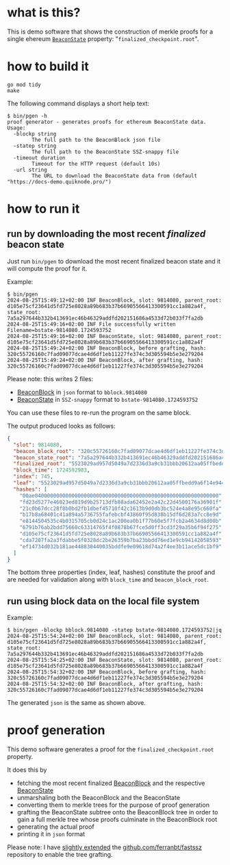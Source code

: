 # what is this?

This is demo software that shows the construction of merkle proofs for a single ehereum [`BeaconState`](https://github.com/ethereum/consensus-specs/blob/dev/specs/phase0/beacon-chain.md#beaconstate) property: "`finalized_checkpoint.root`".

# how to build it

```
go mod tidy
make
```

The following command displays a short help text:
```
$ bin/pgen -h
proof generator - generates proofs for ethereum BeaconState data.
Usage:
  -blockp string
    	The full path to the BeaconBlock json file
  -statep string
    	The full path to the BeaconState SSZ-snappy file
  -timeout duration
    	Timeout for the HTTP request (default 10s)
  -url string
    	The URL to download the BeaconState data from (default "https://docs-demo.quiknode.pro/")
```

# how to run it

## run by downloading the most recent _finalized_ beacon state

Just run `bin/pgen` to download the most recent finalized beacon state and it will compute the proof for it.


Example:
```
$ bin/pgen
2024-08-25T15:49:12+02:00 INF BeaconBlock, slot: 9814080, parent_root: d105e75cf23641d5fd725e8028a89b683b37b66905566413300591cc1a882a4f, state_root: 7a5a297644b332b413691ec46b46329addfd202151686a4533d72b033f7fa2db
2024-08-25T15:49:16+02:00 INF File successfully written Filename=bstate-9814080.1724593752
2024-08-25T15:49:16+02:00 INF BeaconState, slot: 9814080, parent_root: d105e75cf23641d5fd725e8028a89b683b37b66905566413300591cc1a882a4f
2024-08-25T15:49:24+02:00 INF BeaconBlock, before grafting, hash: 320c55726160c7fad09077dcae4d6df1eb11227fe374c3d305594b5e3e279204
2024-08-25T15:49:24+02:00 INF BeaconBlock, after grafting, hash: 320c55726160c7fad09077dcae4d6df1eb11227fe374c3d305594b5e3e279204
```

Please note: this writes 2 files:
- [BeaconBlock](https://github.com/ethereum/consensus-specs/blob/dev/specs/phase0/beacon-chain.md#beaconblock) in `json` format to `bblock.9814080`
- [BeaconState](https://github.com/ethereum/consensus-specs/blob/dev/specs/phase0/beacon-chain.md#beaconstate) in `SSZ-snappy` format to `bstate-9814080.1724593752`

You can use these files to re-run the program on the same block.

The output produced looks as follows:
```json
{
  "slot": 9814080,
  "beacon_block_root": "320c55726160c7fad09077dcae4d6df1eb11227fe374c3d305594b5e3e279204",
  "beacon_state_root": "7a5a297644b332b413691ec46b46329addfd202151686a4533d72b033f7fa2db",
  "finalized_root": "5523029ad957d5049a7d2336d3a9cb31bbb20612aa05ffbedd9a6f14e944046f",
  "block_time": 1724592983,
  "index": 745,
  "leaf": "5523029ad957d5049a7d2336d3a9cb31bbb20612aa05ffbedd9a6f14e944046f",
  "hashes": [
    "00ae040000000000000000000000000000000000000000000000000000000000",
    "fd23d5277e46023ed819d9b25713dfb88ada62452e2a42c22d4500176a36901f",
    "21c0b67dcc28f8b0bd2fb1dbef45710f42c1613b9d0db3bc524e4a8e95c660fa",
    "b17b8a68401c41a894a5736755fafebcbf43860f95d838b15df6d283a7cc8e9d",
    "e8144504535c4b0315705cb0d24c1ac200ea0b1f77b60e5f7fcb2a4634d8d00b",
    "6791b76ab2bdd75660c63314765f4f0878b67fce5d0ff3cd3f29a35b6f94f275",
    "d105e75cf23641d5fd725e8028a89b683b37b66905566413300591cc1a882a4f",
    "cda7207fa2a3fdabbe5f0328dc2be26359b7ba23bbdd76ed1e9cb94142058593",
    "ef14734d032b181ae448830440035bddfe9e09618d74a2f4ee3b11ace5dc1bf9"
  ]
}
```

The bottom three properties (index, leaf, hashes) constitute the proof and are needed for validation along with `block_time` and `beacon_block_root`.

## run using block data on the local file system

Example:
```
$ bin/pgen -blockp bblock.9814080 -statep bstate-9814080.1724593752|jq
2024-08-25T15:54:24+02:00 INF BeaconBlock, slot: 9814080, parent_root: d105e75cf23641d5fd725e8028a89b683b37b66905566413300591cc1a882a4f, state_root: 7a5a297644b332b413691ec46b46329addfd202151686a4533d72b033f7fa2db
2024-08-25T15:54:25+02:00 INF BeaconState, slot: 9814080, parent_root: d105e75cf23641d5fd725e8028a89b683b37b66905566413300591cc1a882a4f
2024-08-25T15:54:32+02:00 INF BeaconBlock, before grafting, hash: 320c55726160c7fad09077dcae4d6df1eb11227fe374c3d305594b5e3e279204
2024-08-25T15:54:32+02:00 INF BeaconBlock, after grafting, hash: 320c55726160c7fad09077dcae4d6df1eb11227fe374c3d305594b5e3e279204
```

The generated `json` is the same as shown above.

# proof generation

This demo software generates a proof for the `finalized_checkpoint.root` property.

It does this by
- fetching the most recent finalized [BeaconBlock](https://github.com/ethereum/consensus-specs/blob/dev/specs/phase0/beacon-chain.md#beaconblock) and the respective [BeaconState](https://github.com/ethereum/consensus-specs/blob/dev/specs/phase0/beacon-chain.md#beaconstate)
- unmarshaling both the BeaconBlock and the BeaconState
- converting them to merkle trees for the purpose of proof generation
- grafting the BeaconState subtree onto the BeaconBlock tree in order to gain a full merkle tree whose proofs culminate in the BeaconBlock root
- generating the actual proof
- printing it in `json` format

Please note: I have [slightly extended](https://github.com/al-maisan/fastssz/commit/b4be06eccf42bee8badb0b430752aaed26981858) the [github.com/ferranbt/fastssz](https://github.com/ferranbt/fastssz) repository to enable the tree grafting.
